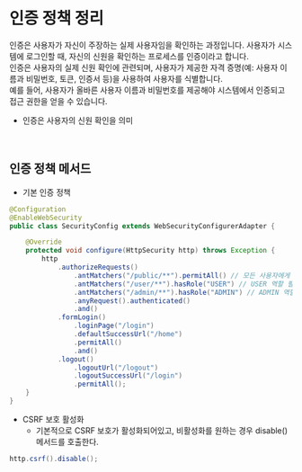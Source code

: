 # 인증 정책 정리

인증은 사용자가 자신이 주장하는 실제 사용자임을 확인하는 과정입니다. 사용자가 시스템에 로그인할 때, 자신의 신원을 확인하는 프로세스를 인증이라고 합니다.  
인증은 사용자의 실제 신원 확인에 관련되며, 사용자가 제공한 자격 증명(예: 사용자 이름과 비밀번호, 토큰, 인증서 등)을 사용하여 사용자를 식별합니다.  
예를 들어, 사용자가 올바른 사용자 이름과 비밀번호를 제공해야 시스템에서 인증되고 접근 권한을 얻을 수 있습니다.  
 - 인증은 사용자의 신원 확인을 의미

<br/>

## 인증 정책 메서드

 - 기본 인증 정책
```Java
@Configuration
@EnableWebSecurity
public class SecurityConfig extends WebSecurityConfigurerAdapter {

    @Override
    protected void configure(HttpSecurity http) throws Exception {
        http
            .authorizeRequests()
                .antMatchers("/public/**").permitAll() // 모든 사용자에게 허용
                .antMatchers("/user/**").hasRole("USER") // USER 역할 필요
                .antMatchers("/admin/**").hasRole("ADMIN") // ADMIN 역할 필요
                .anyRequest().authenticated()
                .and()
            .formLogin()
                .loginPage("/login")
                .defaultSuccessUrl("/home")
                .permitAll()
                .and()
            .logout()
                .logoutUrl("/logout")
                .logoutSuccessUrl("/login")
                .permitAll();
    }
}
```

 - CSRF 보호 활성화
    - 기본적으로 CSRF 보호가 활성화되어있고, 비활성화를 원하는 경우 disable() 메서드를 호출한다.
```Java
http.csrf().disable();
```
